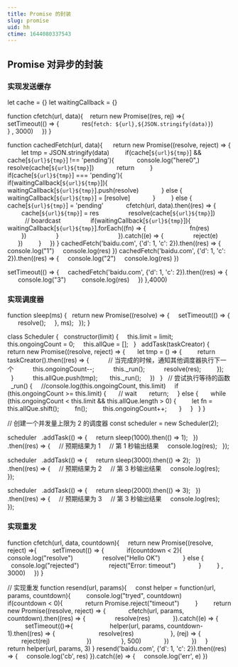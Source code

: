 ```yaml
---
title: Promise 的封装
slug: promise
uid: hh
ctime: 1644080337543
---
```


## Promise 对异步的封装

### 实现发送缓存

let cache = {}
let waitingCallback = {}

function cfetch(url, data){
   return new Promise((res, rej) =>{
        setTimeout(() => {
            res(`fetch: ${url},${JSON.stringify(data)}`)
        } , 3000)
    })
}

function cachedFetch(url, data){  
    return new Promise((resolve, reject) => {
        let tmp = JSON.stringify(data)
        if(cache[`${url}${tmp}`] && cache[`${url}${tmp}`] !== 'pending'){
            console.log("here0",)
            resolve(cache[`${url}${tmp}`])
            return
        }
        if(cache[`${url}${tmp}`] === 'pending'){
            if(waitingCallback[`${url}${tmp}`]){ 
                waitingCallback[`${url}${tmp}`].push(resolve)
            } else {
                waitingCallback[`${url}${tmp}`] = [resolve]
            }
        } else {
            cache[`${url}${tmp}`] = 'pending'
            cfetch(url, data).then((res) => {
                cache[`${url}${tmp}`] = res
                resolve(cache[`${url}${tmp}`])   
                // boardcast
                if(waitingCallback[`${url}${tmp}`]){
                    waitingCallback[`${url}${tmp}`].forEach((fn) => {
                        fn(res)
                    })
                }
                     
            }).catch((e) => {
                reject(e)
            })
        }
    })
}
cachedFetch('baidu.com', {'d': 1, 'c': 2}).then((res) => {
    console.log("1")
    console.log(res)
})
cachedFetch('baidu.com', {'d': 1, 'c': 2}).then((res) => {
    console.log("2")
    console.log(res)
})

setTimeout(() => {
    cachedFetch('baidu.com', {'d': 1, 'c': 2}).then((res) => {
        console.log("3")
        console.log(res)
    })
},4000)



### 实现调度器

function sleep(ms) {
  return new Promise((resolve) => {
    setTimeout(() => {
      resolve();
    }, ms);
  });
}

class Scheduler {
  constructor(limit) {
    this.limit = limit;
    this.ongoingCount = 0;
    this.allQue = [];
  }
  addTask(taskCreator) {
    return new Promise((resolve, reject) => {
      let tmp = () => {
        return taskCreator().then((res) => {
          // 当完成的时候，通知其他调度器执行下一个
          this.ongoingCount--;
          this._run();
          resolve(res);
        });
      }
    
      this.allQue.push(tmp);
      this._run();
    })
  }
  // 尝试执行等待的函数
  _run() {
    //console.log(this.ongoingCount, this.limit)
    if (this.ongoingCount >= this.limit) {
      // wait
      return;
    } else {
      while (this.ongoingCount < this.limit && this.allQue.length > 0) {
        let fn = this.allQue.shift();
        fn();
        this.ongoingCount++;
      }
    }
  }
}

// 创建一个并发量上限为 2 的调度器
const scheduler = new Scheduler(2);

scheduler
  .addTask(() => {
    return sleep(1000).then(() => 1);
  })
  .then((res) => {
    // 预期结果为 1
    // 第 1 秒输出结果
    console.log(res);
  });

scheduler
  .addTask(() => {
    return sleep(3000).then(() => 2);
  })
  .then((res) => {
    // 预期结果为 2
    // 第 3 秒输出结果
    console.log(res);
  });

scheduler
  .addTask(() => {
    return sleep(2000).then(() => 3);
  })
  .then((res) => {
    // 预期结果为 3
    // 第 3 秒输出结果
    console.log(res);
  });


### 实现重发

function cfetch(url, data, countdown){
    return new Promise((resolve, reject) =>{
        setTimeout(() => {
            if(countdown < 2){
                console.log("resolve")
                resolve("Hello OK")
            } else {
                console.log("rejected")
                reject("Error: timeout")
            }
        } , 3000)
    })
}

// 实现重发
function resend(url, params){
    const helper = function(url, params, countdown){
        console.log("tryed", countdown)
        if(countdown < 0){
            return Promise.reject("timeout")
        }
        return new Promise((resolve, reject) => {
            cfetch(url, params, countdown).then((res) => {
                resolve(res)
            }).catch((e) => {
                setTimeout(()=>{
                    helper(url, params, countdown-1).then((res) => {
                        resolve(res)
                    }, (rej) => {
                        reject(rej)
                    })
                }, 500)
            })     
        })
    }
    return helper(url, params, 3)
}
resend('baidu.com', {'d': 1, 'c': 2}).then((res) => {
    console.log('cb', res)
}).catch((e) => {
    console.log('err', e)
})